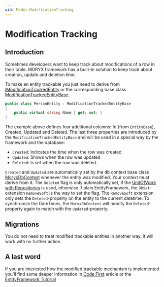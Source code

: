 ```yaml
---
uid: Model.ModificationTracking
---
```

# Modification Tracking

## Introduction

Sometimes developers want to keep track about modifications of a row in their table. MORYX framework has a built-in solution to keep track about creation, update and deletion time.

To make an entity trackable you just need to derive from [IModificationTrackedEntity](xref:Moryx.Model.IModificationTrackedEntity) or the corresponding base class [ModificationTrackedEntityBase](../../../../src/Moryx.Model/ModificationTrackedEntityBase.cs).

````cs
public class PersonEntity : ModificationTrackedEntityBase
{
    public virtual string Name { get; set; }
}
````

The example above defines four additional columns: Id (from `EntityBase`), Created, Updated and Deleted. The last three properties are introduced by the `ModificationTrackedEntityBase` and will be used in a special way by the framework and the database:

- `Created`: Indicates the time when the row was created
- `Updated`: Shows when the row was updated
- `Deleted`: Is set when the row was deleted.

`Created` and `Updated` are automatically set by the db context base class [MoryxDbContext](../../../../src/Moryx.Model/MoryxDbContext.cs) whenever the entity was modified. Your context must derive from it. The `Deleted` flag is only automatically set, if the [UnitOfWork with Repositories](UnitOfWorkPattern.md) is used, otherwise if plain EntityFramework, the `DbSet`-extension `RemoveSoft` is the way to set the flag. The `RemoveSoft` extension only sets the `Deleted`-property on the entity to the current datetime. To synchronize the DateTimes, the `MoryxDbContext` will modify the `Deleted`-property again to match with the `Updated`-property.

## Migrations

You do not need to treat modified trackable entities in another way. It will work with no further action.

## A last word

If you are interested how the modified trackable mechanism is implemented you'll find some deeper information in [Code First](xref:GettingsStarted.CodeFirst) article or the [EntityFramework Tutorial](https://www.entityframeworktutorial.net/faq/set-created-and-modified-date-in-efcore.aspx)
